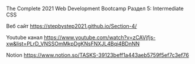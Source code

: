 The Complete 2021 Web Development Bootcamp Раздел 5: Intermediate CSS


Веб сайт https://stepbystep2021.github.io/Section-4/


Youtube канал https://www.youtube.com/watch?v=zCAVjfjs-xw&list=PLrD_VNSSOmMkpDgKNsFNXJL4Bqi4BDnNN


Notion https://www.notion.so/TASKS-39123beff1a443aeb5759f5ef7c3ef76

